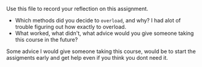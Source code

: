 Use this file to record your reflection on this assignment.

- Which methods did you decide to `overload`, and why?
I had alot of trouble figuring out how exactly to overload.
- What worked, what didn't, what advice would you give someone taking this course in the future?

Some advice I would give someone taking this course, would be to start the assigments early and get help even if you think you dont need it. 